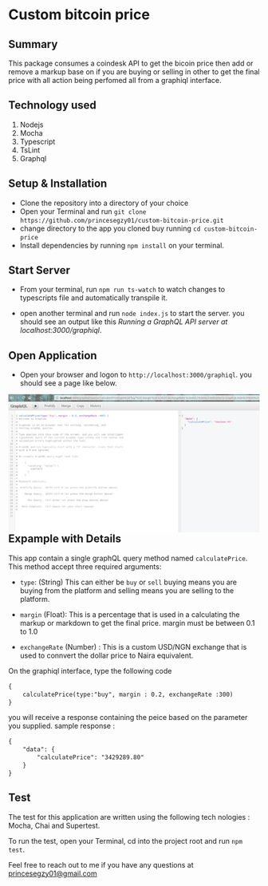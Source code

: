 # Custom bitcoin price

## Summary  
This package consumes a coindesk API to get the bicoin price then add or remove a markup base on if you are buying or selling in other to get the final price with all action being perfomed all from a graphiql interface.

## Technology used
1. Nodejs
2. Mocha  
3. Typescript
4. TsLint
5. Graphql


##  Setup & Installation
- Clone the repository into a directory of your choice
- Open your Terminal and run `git clone https://github.com/princesegzy01/custom-bitcoin-price.git`
- change directory to the app you cloned buy running `cd custom-bitcoin-price`
- Install dependencies by running `npm install` on your terminal.

## Start Server
- From your terminal, run  `npm run ts-watch` to watch changes to typescripts file and automatically transpile it.

- open another terminal and run `node index.js` to start the server. you should see an output like this *Running a GraphQL API server at localhost:3000/graphiql*.

## Open Application
- Open your browser and logon to `http://localhost:3000/graphiql`. you should see a page like below.


<img src="https://raw.githubusercontent.com/princesegzy01/custom-bitcoin-price/master/graphQL.png"
     alt="Markdown Monster icon"
     style="float: left; margin-right: 10px;" />

## Expample with Details
This app contain a single graphQL query method named `calculatePrice`. This method accept three required arguments:

- `type`: (String) This can either be `buy` or `sell` buying means you are buying from the platform and selling means you are selling to the platform.

- `margin` (Float): This is a percentage that is used in a calculating the markup or markdown to get the final price. margin must be between 0.1 to 1.0

- `exchangeRate` (Number) : This is a custom USD/NGN exchange  that is used to connvert the dollar price to Naira equivalent.

On the graphiql interface, type the following code 

    {  
        calculatePrice(type:"buy", margin : 0.2, exchangeRate :300) 
    }

you will receive a response containing the peice based on the parameter you supplied. sample response : 

    {
        "data": {
            "calculatePrice": "3429289.80"
        }
    }

## Test

The test for this application are written using the following tech nologies : Mocha, Chai and Supertest.

To run the test, open your Terminal, cd into the project root and run  `npm test`.



Feel free to reach out to me if you have any questions at princesegzy01@gmail.com